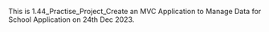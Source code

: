 This is 1.44_Practise_Project_Create an MVC Application to Manage Data for School Application on 24th Dec 2023.